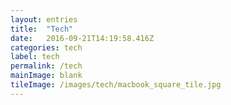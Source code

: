 ```yaml
---
layout: entries
title:  "Tech"
date:   2016-09-21T14:19:58.416Z
categories: tech
label: tech
permalink: /tech
mainImage: blank
tileImage: /images/tech/macbook_square_tile.jpg
---
```

